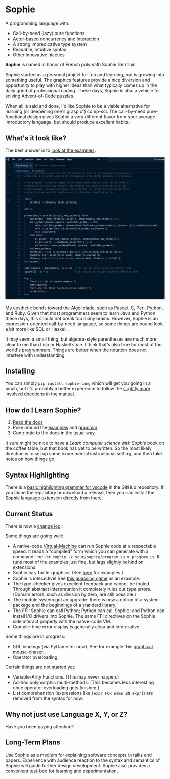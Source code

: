 # Sophie

A programming language with:

* Call-by-need (lazy) pure functions
* Actor-based concurrency and interaction
* A strong impredicative type system
* Readable, intuitive syntax
* Other innovative niceties

**Sophie** is named in honor of French polymath Sophie Germain.

Sophie started as a personal project for fun and learning, but is growing into something useful.
The graphics features provide a nice diversion and opportunity to play with
higher ideas than what typically comes up in the daily grind of professional coding.
These days, Sophie is also a vehicle for solving Advent-of-Code puzzles.

When all is said and done, I'd like Sophie to be a viable alternative for learning (or deepening one's grasp of) comp-sci.
The call-by-need pure-functional design gives Sophie a very different flavor from your average introductory language,
but should produce excellent habits.

## What's it look like?

The best answer is to [look at the examples](https://github.com/kjosib/sophie/tree/main/examples).

![Syntax Highlighting](https://github.com/kjosib/sophie/blob/main/docs/syntax%20highlight.png?raw=true)

My aesthetic bends toward the [Algol](https://www.theregister.com/2020/05/15/algol_60_at_60/) clade,
such as Pascal, C, Perl, Python, and Ruby. Given that most programmers seem to learn Java and Python these days,
this should not break too many brains. However, Sophie is an expression-oriented call-by-need language,
so some things are bound look a bit more like SQL or Haskell.

It may seem a small thing, but algebra-style parentheses are much more clear to me than Lisp or Haskell style.
I think that's also true for most of the world's programmers.
Things are better when the notation does not interfere with understanding.

## Installing

You can simply `pip install sophie-lang` which will get you going in a pinch,
but it's probably a better experience to follow the
[slightly more involved directions](https://sophie.readthedocs.io/en/latest/howto/quick_start.html)
in the manual.

## How do I Learn Sophie?

1. [Read the docs](https://sophie.readthedocs.io)
2. Poke around the [examples](https://github.com/kjosib/sophie/tree/main/examples) and [grammar](https://github.com/kjosib/sophie/blob/main/sophie/Sophie.md)
3. Contribute to the docs in the usual way.

It sure might be nice to have a *Learn computer science with Sophie*
book on the coffee table, but that book has yet to be written.
So the most likely direction is to set up some experimental instructional setting,
and then take notes on how things go.

## Syntax Highlighting

There is a
[basic highlighting grammar for vscode](https://github.com/kjosib/sophie/tree/main/ide-ext/vscode/sophie-lang)
in the GitHub repository.
If you clone the repository or download a release,
then you can install the Sophie language extension directly from there.

## Current Status

There is now a [change log](https://github.com/kjosib/sophie/tree/main/CHANGELOG.md).

Some things are going well:

* A native-code [Virtual-Machine](https://github.com/kjosib/sophie/tree/main/vm) can run Sophie code at a respectable speed.
  It reads a "compiled" form which you can generate with a command-line like `sophie -x your/sophie/program.sg > program.is`.
  It runs most of the examples just fine, but lags slightly behind on extensions.
* Sophie has Turtle-graphics! (See [here](https://github.com/kjosib/sophie/blob/main/examples/turtle/turtle.sg) for examples.)
* Sophie is interactive! See [this guessing game](https://github.com/kjosib/sophie/blob/main/examples/games/guess_the_number.sg) as an example.
* The type-checker gives excellent feedback and cannot be fooled. Through abstract interpretation it completely rules out *type* errors.
  (Domain errors, such as division by zero, are still possible.)
* The module system got an upgrade: there is now a notion of a system-package and the beginnings of a standard library.
* The FFI: Sophie can call Python; Python can call Sophie; and Python can install I/O drivers into Sophie.
  The same FFI directives on the Sophie side interact properly with the native-code VM.
* Compile-time error display is generally clear and informative.

Some things are in progress:

* SDL bindings (via PyGame for now). See for example this [graphical mouse-chaser](https://github.com/kjosib/sophie/blob/main/examples/games/mouse.sg).
* Operator overloading.

Certain things are not started yet:

* Variable-Arity Functions. (This may never happen.)
* Ad-hoc polymorphic multi-methods. (This becomes less interesting once operator overloading gets finished.)
* List comprehension (expressions like `[expr FOR name IN expr]`) are removed from the syntax for now.

## Why not just use Language X, Y, or Z?

Have you been paying attention?

## Long-Term Plans

Use Sophie as a medium for explaining software concepts in talks and papers.
Experience with audience reaction to the syntax and semantics of Sophie will guide further design development.
Sophie also provides a convenient test-bed for learning and experimentation.

